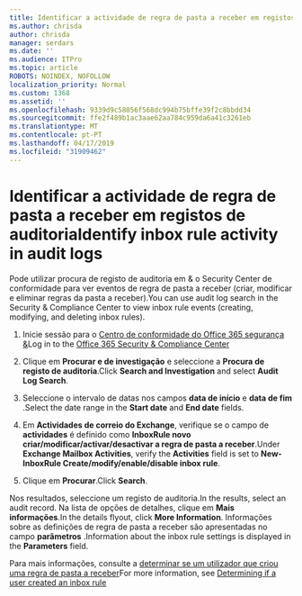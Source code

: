 ```yaml
---
title: Identificar a actividade de regra de pasta a receber em registos de auditoria
ms.author: chrisda
author: chrisda
manager: serdars
ms.date: ''
ms.audience: ITPro
ms.topic: article
ROBOTS: NOINDEX, NOFOLLOW
localization_priority: Normal
ms.custom: 1368
ms.assetid: ''
ms.openlocfilehash: 9339d9c58056f568dc994b75bffe39f2c8bbdd34
ms.sourcegitcommit: ffe2f489b1ac3aae62aa784c959da6a41c3261eb
ms.translationtype: MT
ms.contentlocale: pt-PT
ms.lasthandoff: 04/17/2019
ms.locfileid: "31909462"
---
```

# <a name="identify-inbox-rule-activity-in-audit-logs"></a><span data-ttu-id="6932c-102">Identificar a actividade de regra de pasta a receber em registos de auditoria</span><span class="sxs-lookup"><span data-stu-id="6932c-102">Identify inbox rule activity in audit logs</span></span>

<span data-ttu-id="6932c-103">Pode utilizar procura de registo de auditoria em & o Security Center de conformidade para ver eventos de regra de pasta a receber (criar, modificar e eliminar regras da pasta a receber).</span><span class="sxs-lookup"><span data-stu-id="6932c-103">You can use audit log search in the Security & Compliance Center to view inbox rule events (creating, modifying, and deleting inbox rules).</span></span>

1. <span data-ttu-id="6932c-104">Inicie sessão para o [Centro de conformidade do Office 365 segurança &](https://protection.office.com/)</span><span class="sxs-lookup"><span data-stu-id="6932c-104">Log in to the [Office 365 Security & Compliance Center](https://protection.office.com/)</span></span>

2. <span data-ttu-id="6932c-105">Clique em **Procurar e de investigação** e seleccione a **Procura de registo de auditoria**.</span><span class="sxs-lookup"><span data-stu-id="6932c-105">Click **Search and Investigation** and select **Audit Log Search**.</span></span>

3. <span data-ttu-id="6932c-106">Seleccione o intervalo de datas nos campos **data de início** e **data de fim** .</span><span class="sxs-lookup"><span data-stu-id="6932c-106">Select the date range in the **Start date** and **End date** fields.</span></span>

4. <span data-ttu-id="6932c-107">Em **Actividades de correio do Exchange**, verifique se o campo de **actividades** é definido como **InboxRule novo criar/modificar/activar/desactivar a regra de pasta a receber**.</span><span class="sxs-lookup"><span data-stu-id="6932c-107">Under **Exchange Mailbox Activities**, verify the **Activities** field is set to **New-InboxRule Create/modify/enable/disable inbox rule**.</span></span>

5. <span data-ttu-id="6932c-108">Clique em **Procurar**.</span><span class="sxs-lookup"><span data-stu-id="6932c-108">Click **Search**.</span></span>

<span data-ttu-id="6932c-109">Nos resultados, seleccione um registo de auditoria.</span><span class="sxs-lookup"><span data-stu-id="6932c-109">In the results, select an audit record.</span></span> <span data-ttu-id="6932c-110">Na lista de opções de detalhes, clique em **Mais informações**.</span><span class="sxs-lookup"><span data-stu-id="6932c-110">In the details flyout, click **More Information**.</span></span> <span data-ttu-id="6932c-111">Informações sobre as definições de regra de pasta a receber são apresentadas no campo **parâmetros** .</span><span class="sxs-lookup"><span data-stu-id="6932c-111">Information about the inbox rule settings is displayed in the **Parameters** field.</span></span>

<span data-ttu-id="6932c-112">Para mais informações, consulte a [determinar se um utilizador que criou uma regra de pasta a receber](https://docs.microsoft.com//office365/securitycompliance/auditing-troubleshooting-scenarios#determining-if-a-user-created-an-inbox-rule)</span><span class="sxs-lookup"><span data-stu-id="6932c-112">For more information, see [Determining if a user created an inbox rule](https://docs.microsoft.com//office365/securitycompliance/auditing-troubleshooting-scenarios#determining-if-a-user-created-an-inbox-rule)</span></span>
